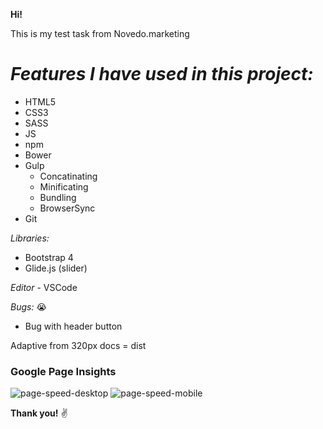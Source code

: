 **Hi!**

This is my test task from Novedo.marketing

# *Features I have used in this project:*
* HTML5
* CSS3
* SASS
* JS
* npm
* Bower
* Gulp
	* Concatinating
	* Minificating
	* Bundling
	* BrowserSync
* Git

*Libraries:*
* Bootstrap 4
* Glide.js (slider)

*Editor* - VSCode

*Bugs:* :sob:
* Bug with header button

Adaptive from 320px
docs = dist

### Google Page Insights
![page-speed-desktop](https://ibb.co/jzG40x)
![page-speed-mobile](https://ibb.co/hMScLx)

**Thank you!** :v: